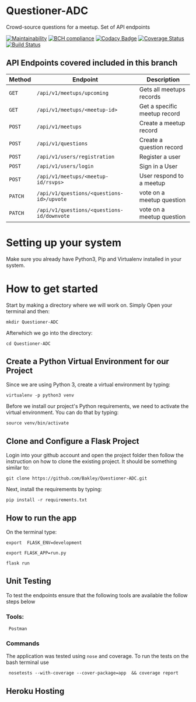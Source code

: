 # Questioner-ADC
Crowd-source questions for a meetup. Set of API endpoints

[![Maintainability](https://api.codeclimate.com/v1/badges/327b489ebb4d383d38c6/maintainability)](https://codeclimate.com/github/Bakley/Questioner-ADC/maintainability)
[![BCH compliance](https://bettercodehub.com/edge/badge/Bakley/Questioner-ADC?branch=develop)](https://bettercodehub.com/)
[![Codacy Badge](https://api.codacy.com/project/badge/Grade/0c82cd66a38040928a1cdcf0e8044a75)](https://www.codacy.com/app/Bakley/Questioner-ADC?utm_source=github.com&amp;utm_medium=referral&amp;utm_content=Bakley/Questioner-ADC&amp;utm_campaign=Badge_Grade)
[![Coverage Status](https://coveralls.io/repos/github/Bakley/Questioner-ADC/badge.svg?branch=develop)](https://coveralls.io/github/Bakley/Questioner-ADC?branch=develop)
[![Build Status](https://travis-ci.org/Bakley/Questioner-ADC.svg?branch=develop)](https://travis-ci.org/Bakley/Questioner-ADC)

## API Endpoints covered included in this branch


| Method        |       Endpoint                              |         Description                           |
| ------------- |       -------------                         |         -------------                         |
| `GET`         | `/api/v1/meetups/upcoming`                  |   Gets all meetups records                    |
| `GET`         | `/api/v1/meetups/<meetup-id>`               |   Get a specific meetup record                |
| `POST`        | `/api/v1/meetups`                           |   Create a meetup record                      |
| `POST`        | `/api/v1/questions`                         |   Create a question record                    |
| `POST`        | `/api/v1/users/registration`                |   Register a user                             |
| `POST`        | `/api/v1/users/login`                       |   Sign in a User                              |
| `POST`        | `/api/v1/meetups/<meetup-id/rsvps>`         |   User respond to a meetup                    |
| `PATCH`       | `/api/v1/questions/<questions-id>/upvote`   |   vote on a meetup question                   |
| `PATCH`       | `/api/v1/questions/<questions-id/downvote`  |   vote on a meetup question                   |



# Setting up your system

Make sure you already have Python3, Pip and Virtualenv installed in your system.

# How to get started

Start by making a directory where we will work on. Simply Open your terminal and then:

```
mkdir Questioner-ADC
```

Afterwhich we go into the directory:

```
cd Questioner-ADC
```

## Create a Python Virtual Environment for our Project

Since we are using Python 3, create a virtual environment by typing:

```
virtualenv -p python3 venv
```

Before we install our project's Python requirements, we need to activate the virtual environment. You can do that by typing:

```
source venv/bin/activate
```

## Clone and Configure a Flask Project

Login into your github account and open the project folder then follow the instruction on how to clone the existing project. It should be something similar to:

```
git clone https://github.com/Bakley/Questioner-ADC.git
```

Next, install the requirements by typing:

```
pip install -r requirements.txt
```

## How to run the app

On the terminal type:

```
export  FLASK_ENV=development
```

```
export FLASK_APP=run.py
```

```
flask run
```

## Unit Testing
To test the endpoints ensure that the following tools are available the follow steps below
   ### Tools:
     Postman

### Commands
  The application was tested using `nose` and coverage. To run the tests on the bash terminal use

     nosetests --with-coverage --cover-package=app  && coverage report

## Heroku Hosting

